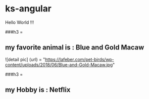 # ks-angular
Hello World !!!

###h3 = <h2>my favorite animal is :  Blue and Gold Macaw</h2>
![detail pic] (url) = "https://lafeber.com/pet-birds/wp-content/uploads/2018/06/Blue-and-Gold-Macaw.jpg"


###h3 = <h2>my Hobby is :  Netflix </h2>


